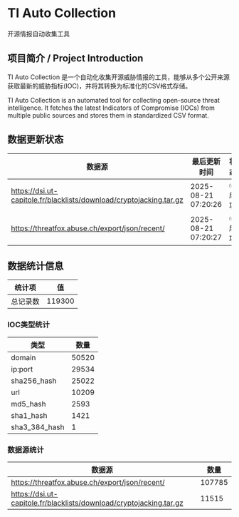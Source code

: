 # TI Auto Collection

 开源情报自动收集工具

## 项目简介 / Project Introduction

TI Auto Collection 是一个自动化收集开源威胁情报的工具，能够从多个公开来源获取最新的威胁指标(IOC)，并将其转换为标准化的CSV格式存储。

TI Auto Collection is an automated tool for collecting open-source threat intelligence. It fetches the latest Indicators of Compromise (IOCs) from multiple public sources and stores them in standardized CSV format.

## 数据更新状态

| 数据源 | 最后更新时间 | 状态 |
|--------|------------|------|
| https://dsi.ut-capitole.fr/blacklists/download/cryptojacking.tar.gz | 2025-08-21 07:20:26 | ✅ 成功 |
| https://threatfox.abuse.ch/export/json/recent/ | 2025-08-21 07:20:27 | ✅ 成功 |



















































































































































## 数据统计信息

| 统计项 | 值 |
|--------|----|
| 总记录数 | 119300 |

### IOC类型统计

| 类型 | 数量 |
|------|------|
| domain | 50520 |
| ip:port | 29534 |
| sha256_hash | 25022 |
| url | 10209 |
| md5_hash | 2593 |
| sha1_hash | 1421 |
| sha3_384_hash | 1 |

### 数据源统计

| 数据源 | 数量 |
|--------|------|
| https://threatfox.abuse.ch/export/json/recent/ | 107785 |
| https://dsi.ut-capitole.fr/blacklists/download/cryptojacking.tar.gz | 11515 |
